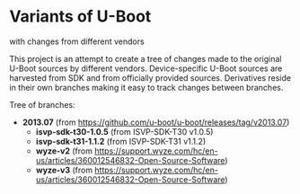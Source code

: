 # Variants of U-Boot
with changes from different vendors

This project is an attempt to create a tree of changes made to the original U-Boot
sources by different vendors. Device-specific U-Boot sources are harvested from SDK
and from officially provided sources. Derivatives reside in their own branches making
it easy to track changes between branches.

Tree of branches:
- __2013.07__ (from https://github.com/u-boot/u-boot/releases/tag/v2013.07)
  - __isvp-sdk-t30-1.0.5__ (from ISVP-SDK-T30 v1.0.5)
  - __isvp-sdk-t31-1.1.2__ (from ISVP-SDK-T31 v1.1.2)
  - __wyze-v2__ (from https://support.wyze.com/hc/en-us/articles/360012546832-Open-Source-Software)
  - __wyze-v3__ (from https://support.wyze.com/hc/en-us/articles/360012546832-Open-Source-Software)
